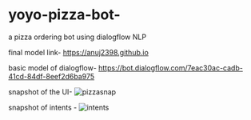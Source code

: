 # yoyo-pizza-bot-
a pizza ordering bot using dialogflow NLP

final model link-  https://anuj2398.github.io

basic model of dialogflow- https://bot.dialogflow.com/7eac30ac-cadb-41cd-84df-8eef2d6ba975

snapshot of the UI- ![pizzasnap](https://user-images.githubusercontent.com/59406385/105628354-62a94b00-5e62-11eb-8321-4cb6275ea3e4.png)

snapshot of intents - ![intents](https://user-images.githubusercontent.com/59406385/105693740-19baca80-5f26-11eb-9590-62513b33cb41.png)
